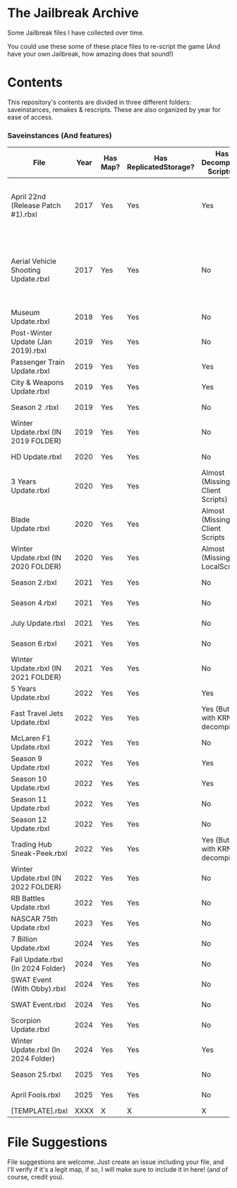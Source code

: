 # **The Jailbreak Archive**
Some Jailbreak files I have collected over time.

You could use these some of these place files to re-script the game (And have your own Jailbreak, how amazing does that sound!)

# **Contents**

This repository's contents are divided in three different folders: saveinstances, remakes & rescripts. These are also organized by year for ease of access.

### **Saveinstances (And features)**

| File                                    | Year          | Has Map? | Has ReplicatedStorage? | Has Decompiled Scripts? | Notes    | Credits |
| --------------------------------------- | ------------- | -------- | ---------------------- | ----------------------- | -------- | ------- |
| April 22nd (Release Patch #1).rbxl      | 2017          |  Yes     | Yes                    | Yes                     | Everything is on a folder named "game" on Workspace | Saved by unknown |
| Aerial Vehicle Shooting Update.rbxl     | 2017          |  Yes     | Yes                    | No                      | N/A      | Fixed by @fged, originally had broken meshes, saved by unknown. |
| Museum Update.rbxl                      | 2018          |  Yes     | Yes                    | No                      | N/A      | Saved by unknown |
| Post-Winter Update (Jan 2019).rbxl      | 2019          |  Yes     | Yes                    | No                      | N/A      | Saved by unknown |
| Passenger Train Update.rbxl             | 2019          |  Yes     | Yes                    | Yes                     | N/A      | Saved by unknown |
| City & Weapons Update.rbxl              | 2019          |  Yes     | Yes                    | Yes                     | N/A      | Saved by unknown |
| Season 2 .rbxl                          | 2019          |  Yes     | Yes                    | No                      | N/A      | Saved by unknown |
| Winter Update.rbxl (IN 2019 FOLDER)     | 2019          |  Yes     | Yes                    | No                      | N/A      | Saved by unknown |
| HD Update.rbxl                          | 2020          |  Yes     | Yes                    | No                      | N/A      | Saved by unknown |
| 3 Years Update.rbxl                     | 2020          |  Yes     | Yes                    | Almost (Missing Client Scripts) | N/A | Saved by unknown |
| Blade Update.rbxl                       | 2020          |  Yes     | Yes                    | Almost (Missing Client Scripts | N/A | Saved by unknown |
| Winter Update.rbxl (IN 2020 FOLDER)     | 2020          |  Yes     | Yes                    | Almost (Missing LocalScript) | N/A | Saved by unknown |
| Season 2.rbxl                           | 2021          |  Yes     | Yes                    | No         | N/A         | Saved by unknown |
| Season 4.rbxl                           | 2021          |  Yes     | Yes                    | No         | N/A         | Saved by unknown |
| July Update.rbxl                        | 2021          |  Yes     | Yes                    | No         | N/A         | Saved by unknown |
| Season 6.rbxl                           | 2021          |  Yes     | Yes                    | No         | N/A         | Saved by Hazel |
| Winter Update.rbxl (IN 2021 FOLDER)     | 2021          |  Yes     | Yes                    | No         | N/A         | Saved by Hazel |
| 5 Years Update.rbxl                     | 2022          |  Yes     | Yes                    | Yes        | N/A         | Saved by JayBLeaks |
| Fast Travel Jets Update.rbxl            | 2022          |  Yes     | Yes                    | Yes (But with KRNL decompiler)      | N/A         | Saved by Syngio |
| McLaren F1 Update.rbxl                  | 2022          |  Yes     | Yes                    | No       | N/A         | Saved by unknown |
| Season 9 Update.rbxl                    | 2022          |  Yes     | Yes                    | Yes        | N/A      | Saved by JayBLeaks |
| Season 10 Update.rbxl                   | 2022          |  Yes     | Yes                    | Yes        | N/A      | Saved by JayBLeaks |
| Season 11 Update.rbxl                   | 2022          |  Yes     | Yes                    | No          | N/A          | Saved by unknown |
| Season 12 Update.rbxl                   | 2022          |  Yes     | Yes                    | No          | N/A         | Saved by JayBLeaks |
| Trading Hub Sneak-Peek.rbxl             | 2022          |  Yes     | Yes                    | Yes (But with KRNL decompiler) | N/A          | Saved by Syngio |
| Winter Update.rbxl (IN 2022 FOLDER)     | 2022          |  Yes     | Yes                    | No          | N/A         | Saved by Hazel |
| RB Battles Update.rbxl                  | 2022          |  Yes     | Yes                    | No          | N/A         | Saved by unknown |
| NASCAR 75th Update.rbxl                 | 2023          |  Yes     | Yes                    | No          | N/A         | Saved by unknown |
| 7 Billion Update.rbxl                   | 2024          |  Yes     | Yes                    | No          | N/A         | Saved by @lovrewe |
| Fall Update.rbxl (In 2024 Folder)       | 2024          |  Yes     | Yes                    | No          | N/A         | Saved by @lovrewe |
| SWAT Event (With Obby).rbxl             | 2024          |  Yes     | Yes                      | No          | N/A         | Saved by @lovrewe |
| SWAT Event.rbxl                         | 2024          |  Yes     | Yes                      | No          | N/A         | Saved by @lovrewe |
| Scorpion Update.rbxl                    | 2024          |  Yes     | Yes                      | No          | N/A         | Saved by @lovrewe |
| Winter Update.rbxl (In 2024 Folder)     | 2024          |  Yes     | Yes                      | Yes          | N/A         | Saved by @lovrewe |
| Season 25.rbxl                          | 2025          |  Yes     | Yes                      | No          | N/A         | Saved by @lovrewe |
| April Fools.rbxl                        | 2025          |  Yes     | Yes                      | No          | N/A         | Saved by @lovrewe |
| [TEMPLATE].rbxl                         | XXXX          |  X       | X                      | X          |          |         |

# **File Suggestions**
File suggestions are welcome. Just create an issue including your file, and I'll verify if it's a legit map, if so, I will make sure to include it in here! (and of course, credit you).
